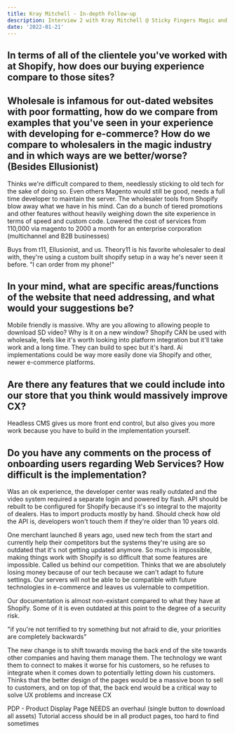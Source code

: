 ```yaml
---
title: Kray Mitchell - In-depth Follow-up
description: Interview 2 with Kray Mitchell @ Sticky Fingers Magic and Shopify, following up on more detailed site-specific questions
date: '2022-01-21'
---
```


## In terms of all of the clientele you've worked with at Shopify, how does our buying experience compare to those sites?



## Wholesale is infamous for out-dated websites with poor formatting, how do we compare from examples that you've seen in your experience with developing for e-commerce? How do we compare to wholesalers in the magic industry and in which ways are we better/worse? (Besides Ellusionist)

Thinks we're difficult compared to them, needlessly sticking to old tech for the sake of doing so. Even others 
Magento would still be good, needs a full time developer to maintain the server. The wholesaler tools from Shopify blow away what we have in his mind. Can do a bunch of tiered promotions and other features without heavily weighing down the site experience in terms of speed and custom code.
Lowered the cost of services from 110,000 via magento to 2000 a month for an enterprise corporation (multichannel and B2B businesses)

Buys from t11, Ellusionist, and us. Theory11 is his favorite wholesaler to deal with, they're using a custom built shopify setup in a way he's never seen it before. "I can order from my phone!"

## In your mind, what are specific areas/functions of the website that need addressing, and what would your suggestions be?

Mobile friendly is massive.
Why are you allowing to allowing people to download SD video? Why is it on a new window?
Shopify CAN be used with wholesale, feels like it's worth looking into platform integration but it'll take work and a long time. They can build to spec but it's hard.
Ai implementations could be way more easily done via Shopify and other, newer e-commerce platforms.

## Are there any features that we could include into our store that you think would massively improve CX?

Headless CMS gives us more front end control, but also gives you more work because you have to build in the implementation yourself.

## Do you have any comments on the process of onboarding users regarding Web Services? How difficult is the implementation? 

Was an ok experience, the developer center was really outdated and the video system required a separate login and powered by flash. API should be rebuilt to be configured for Shopify because it's so integral to the majority of dealers. Has to import products mostly by hand. Should check how old the API is, developers won't touch them if they're older than 10 years old.

One merchant launched 8 years ago, used new tech from the start and currently help their competitors but the systems they're using are so outdated that it's not getting updated anymore. So much is impossible, making things work with Shopify is so difficult that some features are impossible. Called us behind our competition. Thinks that we are absolutely losing money because of our tech because we can't adapt to future settings. Our servers will not be able to be compatible with future technologies in e-commerce and leaves us vulernable to competition.

Our documentation is almost non-existant compared to what they have at Shopify. Some of it is even outdated at this point to the degree of a security risk.

"if you're not terrified to try something but not afraid to die, your priorities are completely backwards"

The new change is to shift towards moving the back end of the site towards other companies and having them manage them. The technology we want them to connect to makes it worse for his customers, so he refuses to integrate when it comes down to potentially letting down his customers. Thinks that the better design of the pages would be a massive boon to sell to customers, and on top of that, the back end would be a critical way to solve UX problems and increase CX

PDP - Product Display Page NEEDS an overhaul
(single button to download all assets)
Tutorial access should be in all product pages, too hard to find sometimes

